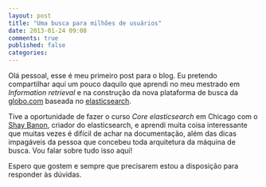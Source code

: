 ```yaml
---
layout: post
title: "Uma busca para milhões de usuários"
date: 2013-01-24 09:08
comments: true
published: false
categories:
---
```


Olá pessoal, esse é meu primeiro post para o blog. Eu pretendo compartilhar aqui
um pouco daquilo que aprendi no meu mestrado em *Information retrieval* e na
construção da nova plataforma de busca da <a href="www.globo.com">globo.com</a>
baseada no <a href="elasticsearch.org">elasticsearch</a>.

Tive a oportunidade de fazer o curso *Core elasticsearch* em Chicago com o
<a href="https://github.com/kimchy">Shay Banon</a>, criador do elasticsearch,
e aprendi muita coisa interessante que muitas vezes é difícil de achar na
documentação, além das dicas impagáveis da pessoa que concebeu toda arquitetura
da máquina de busca. Vou falar sobre tudo isso aqui!

Espero que gostem e sempre que precisarem estou a disposição para responder às
dúvidas.
